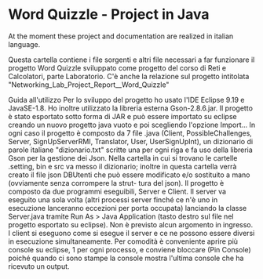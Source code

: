 # Word Quizzle - Project in Java
At the moment these project and documentation are realized in italian language.

Questa cartella contiene i file sorgenti e altri file necessari a far funzionare il progetto Word Quizzle sviluppato come progetto del corso di Reti e Calcolatori, parte Laboratorio.
C'è anche la relazione sul progetto intitolata "Networking_Lab_Project_Report__Word_Quizzle"

Guida all'utilizzo
    Per lo sviluppo del progetto ho usato l'IDE Eclipse 9.19 e JavaSE-1.8. Ho inoltre
    utilizzato la libreria esterna Gson-2.8.6.jar.
    Il progetto è stato esportato sotto forma di JAR e può essere importato su
    eclipse creando un nuovo progetto java vuoto e poi scegliendo l'opzione Import...
    In ogni caso il progetto è composto da 7 file .java (Client, PossibleChallenges,
    Server, SignUpServerRMI, Translator, User, UserSignUpInt), un dizionario di
    parole italiane "dizionario.txt" scritte una per ogni riga e fa uso della libreria
    Gson per la gestione dei Json.
    Nella cartella in cui si trovano le cartelle .setting, bin e src va messo il
    dizionario; inoltre in questa cartella verrà creato il file json DBUtenti che può
    essere modificato e/o sostituito a mano (ovviamente senza corrompere la strut-
    tura del json).
    Il progetto è composto da due programmi eseguibili, Server e Client.
    Il server va eseguito una sola volta (altri processi server finché ce n'è uno in
    esecuzione lanceranno eccezioni per porta occupata) lanciando la classe Server.java
    tramite Run As > Java Application (tasto destro sul file nel progetto esportato
    su eclipse). Non è previsto alcun argomento in ingresso.
    I client si eseguono come si esegue il server e ce ne possono essere diversi in
    esecuzione simultaneamente. Per comodità è conveniente aprire più console su
    eclipse, 1 per ogni processo, e conviene bloccare (Pin Console) poiché quando
    ci sono stampe la console mostra l'ultima console che ha ricevuto un output.
